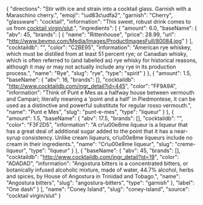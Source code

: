 {
    "directions": "Stir with ice and strain into a cocktail glass. Garnish with a Maraschino cherry.",
    "emoji": "\ud83c\udfa2",
    "garnish": "Cherry",
    "glassware": "cocktail",
    "information": "This sweet, robust drink comes to us from [cocktail virgin/slut](http://cocktailvirgin.blogspot.com/2011/10/coney-island.html).",
    "ingredients": [
        {
            "amount": 6.0,
            "baseName": {
                "abv": 45,
                "brands": [
                    {
                        "name": "Rittenhouse",
                        "price": 28.99,
                        "url": "http://www.bevmo.com/Media/Images/ProductImagesFull/80084.jpg"
                    }
                ],
                "cocktaildb": "",
                "color": "C2BE95",
                "information": "American rye whiskey, which must be distilled from at least 51 percent rye; or Canadian whisky, which is often referred to (and labelled as) rye whisky for historical reasons, although it may or may not actually include any rye in its production process.",
                "name": "Rye",
                "slug": "rye",
                "type": "spirit"
            }
        },
        {
            "amount": 1.5,
            "baseName": {
                "abv": 16,
                "brands": [],
                "cocktaildb": "http://www.cocktaildb.com/ingr_detail?id=445",
                "color": "FF9A9A",
                "information": "Think of Punt e Mes as a halfway house between vermouth and Campari; literally meaning a 'point and a half' in Piedmontese, it can be used as a distinctive and powerful substitute for regular rosso vermouth.",
                "name": "Punt e Mes",
                "slug": "punt-e-mes",
                "type": "liqueur"
            }
        },
        {
            "amount": 1.5,
            "baseName": {
                "abv": 17.5,
                "brands": [],
                "cocktaildb": "",
                "color": "F3F2D5",
                "information": "A cr\u00e8me liqueur is a liqueur that has a great deal of additional sugar added to the point that it has a near-syrup consistency. Unlike cream liqueurs, cr\u00e8me liqueurs include no cream in their ingredients.",
                "name": "Cr\u00e9me liqueur",
                "slug": "creme-liqueur",
                "type": "liqueur"
            }
        },
        {
            "baseName": {
                "abv": 45,
                "brands": [],
                "cocktaildb": "http://www.cocktaildb.com/ingr_detail?id=19",
                "color": "ADADAD",
                "information": "Angostura bitters is a concentrated bitters, or botanically infused alcoholic mixture, made of water, 44.7% alcohol, herbs and spices, by House of Angostura in Trinidad and Tobago.",
                "name": "Angostura bitters",
                "slug": "angostura-bitters",
                "type": "garnish"
            },
            "label": "One dash"
        }
    ],
    "name": "Coney Island",
    "slug": "coney-island",
    "source": "cocktail virgin/slut"
}
